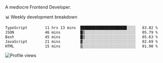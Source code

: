 A mediocre Frontend Developer.

📊 Weekly development breakdown
<!--START_SECTION:waka-->

```txt
TypeScript        11 hrs 13 mins  █████████████████████░░░░   83.82 %
JSON              46 mins         █▒░░░░░░░░░░░░░░░░░░░░░░░   05.79 %
Bash              45 mins         █▒░░░░░░░░░░░░░░░░░░░░░░░   05.63 %
JavaScript        21 mins         ▓░░░░░░░░░░░░░░░░░░░░░░░░   02.69 %
HTML              15 mins         ▒░░░░░░░░░░░░░░░░░░░░░░░░   01.90 %
```

<!--END_SECTION:waka-->

<img src="https://gpvc.arturio.dev/iqbalfasri" alt="Profile views"/>
